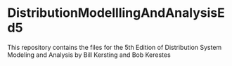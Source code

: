 # DistributionModelllingAndAnalysisEd5
This repository contains the files for the 5th Edition of Distribution System Modeling and Analysis by Bill Kersting and Bob Kerestes
